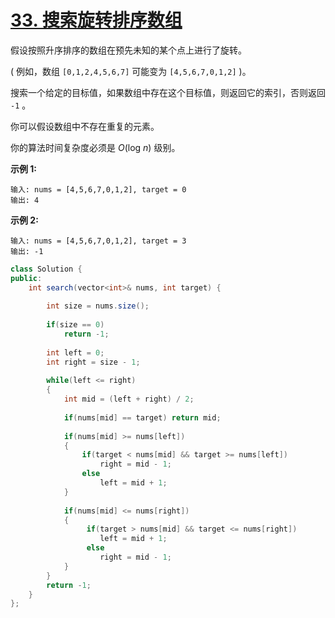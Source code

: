 # [33. 搜索旋转排序数组](https://leetcode-cn.com/problems/search-in-rotated-sorted-array/)

假设按照升序排序的数组在预先未知的某个点上进行了旋转。

( 例如，数组 `[0,1,2,4,5,6,7]` 可能变为 `[4,5,6,7,0,1,2]` )。

搜索一个给定的目标值，如果数组中存在这个目标值，则返回它的索引，否则返回 `-1` 。

你可以假设数组中不存在重复的元素。

你的算法时间复杂度必须是 *O*(log *n*) 级别。

**示例 1:**

```
输入: nums = [4,5,6,7,0,1,2], target = 0
输出: 4
```

**示例 2:**

```
输入: nums = [4,5,6,7,0,1,2], target = 3
输出: -1
```



```java
class Solution {
public:
    int search(vector<int>& nums, int target) {
        
        int size = nums.size();
        
        if(size == 0)
            return -1;
        
        int left = 0;
        int right = size - 1;
        
        while(left <= right)
        {
            int mid = (left + right) / 2;
            
            if(nums[mid] == target) return mid;
            
            if(nums[mid] >= nums[left])
            {
                if(target < nums[mid] && target >= nums[left])
                    right = mid - 1;
                else
                    left = mid + 1;
            }
            
            if(nums[mid] <= nums[right])
            {
                 if(target > nums[mid] && target <= nums[right])
                    left = mid + 1;
                 else
                    right = mid - 1;
            }
        }
        return -1;
    }
};
```